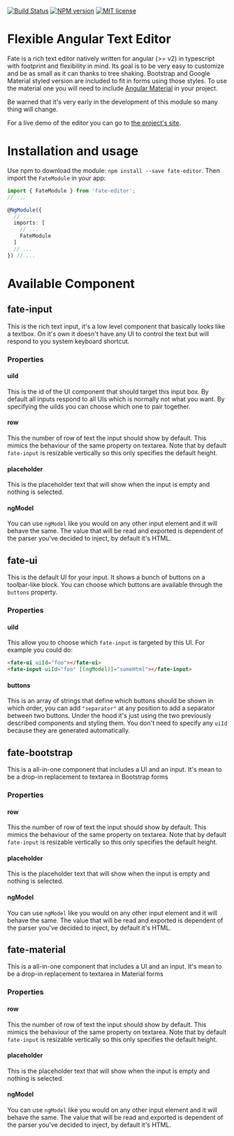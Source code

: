 [![Build Status](https://travis-ci.org/onaluf/fate.svg?branch=master)](https://travis-ci.org/onaluf/fate) [![NPM version](https://img.shields.io/npm/v/fate-editor.svg)](https://www.npmjs.com/package/fate-editor) [![MIT license](http://img.shields.io/badge/license-MIT-blue.svg)](LICENSE)

# Flexible Angular Text Editor

Fate is a rich text editor natively written for angular (>= v2) in typescript with footprint and flexibility in mind. Its goal is to be very easy to customize and be as small as it can thanks to tree shaking. Bootstrap and Google Material styled version are included to fit in forms using those styles. To use the material one you will need to include [Angular Material]("https://material.angular.io) in your project.

Be warned that it's very early in the development of this module so many thing will change.

For a live demo of the editor you can go to [the project's site](https://onaluf.github.io/fate).

# Installation and usage

Use npm to download the module: `npm install --save fate-editor`. Then import the `FateModule` in your app:
```typescript
import { FateModule } from 'fate-editor';
// ...

@NgModule({
  // ...
  imports: [
    // ...
    FateModule
  ]
  // ...
}) // ...
```

# Available Component

## fate-input
This is the rich text input, it's a low level component that basically looks like a textbox. On it's own it doesn't have any UI to control the text but will respond to you system keyboard shortcut.
### Properties
#### uiId
This is the id of the UI component that should target this input box. By default all inputs respond to all UIs which is normally not what you want. By specifying the uiIds you can choose which one to pair together.
#### row
This the number of row of text the input should show by default. This mimics the behaviour of the same property on textarea. Note that by default `fate-input` is resizable vertically so this only specifies the default height.
#### placeholder
This is the placeholder text that will show when the input is empty and nothing is selected.
#### ngModel
You can use `ngModel` like you would on any other input element and it will behave the same. The value that will be read and exported is dependent of the parser you've decided to inject, by default it's HTML.

## fate-ui
This is the default UI for your input. It shows a bunch of buttons on a toolbar-like block. You can choose which buttons are available through the `buttons` property.
### Properties
#### uiId
This allow you to choose which `fate-input` is targeted by this UI. For example you could do:
```html
<fate-ui uiId="foo"></fate-ui>
<fate-input uiId="foo" [(ngModel)]="someHtml"></fate-input>
```
#### buttons
This is an array of strings that define which buttons should be shown in which order, you can add `"separator"` at any position to add a separator between two buttons. Under the hood it's just using the two previously described components and styling them. You don't need to specify any `uiId` because they are generated automatically.

## fate-bootstrap
This is a all-in-one component that includes a UI and an input. It's mean to be a drop-in replacement to textarea in Bootstrap forms
### Properties
#### row
This the number of row of text the input should show by default. This mimics the behaviour of the same property on textarea. Note that by default `fate-input` is resizable vertically so this only specifies the default height.
#### placeholder
This is the placeholder text that will show when the input is empty and nothing is selected.
#### ngModel
You can use `ngModel` like you would on any other input element and it will behave the same. The value that will be read and exported is dependent of the parser you've decided to inject, by default it's HTML.

## fate-material
This is a all-in-one component that includes a UI and an input. It's mean to be a drop-in replacement to textarea in Material forms
### Properties
#### row
This the number of row of text the input should show by default. This mimics the behaviour of the same property on textarea. Note that by default `fate-input` is resizable vertically so this only specifies the default height.
#### placeholder
This is the placeholder text that will show when the input is empty and nothing is selected.
#### ngModel
You can use `ngModel` like you would on any other input element and it will behave the same. The value that will be read and exported is dependent of the parser you've decided to inject, by default it's HTML.
